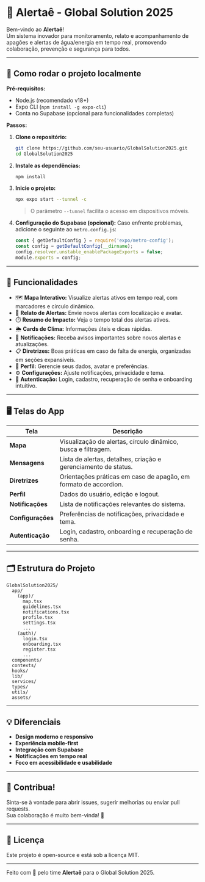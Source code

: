 # 🌊 Alertaê - Global Solution 2025

Bem-vindo ao **Alertaê**!  
Um sistema inovador para monitoramento, relato e acompanhamento de apagões e alertas de água/energia em tempo real, promovendo colaboração, prevenção e segurança para todos.

---

## 🚀 Como rodar o projeto localmente

**Pré-requisitos:**
- Node.js (recomendado v18+)
- Expo CLI (`npm install -g expo-cli`)
- Conta no Supabase (opcional para funcionalidades completas)

**Passos:**

1. **Clone o repositório:**
   ```bash
   git clone https://github.com/seu-usuario/GlobalSolution2025.git
   cd GlobalSolution2025
   ```

2. **Instale as dependências:**
   ```bash
   npm install
   ```

3. **Inicie o projeto:**
   ```bash
   npx expo start --tunnel -c
   ```
   > O parâmetro `--tunnel` facilita o acesso em dispositivos móveis.

4. **Configuração do Supabase (opcional):**
   Caso enfrente problemas, adicione o seguinte ao `metro.config.js`:
   ```js
   const { getDefaultConfig } = require('expo/metro-config');
   const config = getDefaultConfig(__dirname);
   config.resolver.unstable_enablePackageExports = false;
   module.exports = config;
   ```

---

## 📱 Funcionalidades

- 🗺️ **Mapa Interativo:** Visualize alertas ativos em tempo real, com marcadores e círculo dinâmico.
- 📢 **Relato de Alertas:** Envie novos alertas com localização e avatar.
- ⏱️ **Resumo de Impacto:** Veja o tempo total dos alertas ativos.
- 🌦️ **Cards de Clima:** Informações úteis e dicas rápidas.
- 🔔 **Notificações:** Receba avisos importantes sobre novos alertas e atualizações.
- 📋 **Diretrizes:** Boas práticas em caso de falta de energia, organizadas em seções expansíveis.
- 👤 **Perfil:** Gerencie seus dados, avatar e preferências.
- ⚙️ **Configurações:** Ajuste notificações, privacidade e tema.
- 🔐 **Autenticação:** Login, cadastro, recuperação de senha e onboarding intuitivo.

---

## 🖥️ Telas do App

| Tela                | Descrição                                                                 |
|---------------------|---------------------------------------------------------------------------|
| **Mapa**            | Visualização de alertas, círculo dinâmico, busca e filtragem.             |
| **Mensagens**       | Lista de alertas, detalhes, criação e gerenciamento de status.            |
| **Diretrizes**      | Orientações práticas em caso de apagão, em formato de accordion.           |
| **Perfil**          | Dados do usuário, edição e logout.                                        |
| **Notificações**    | Lista de notificações relevantes do sistema.                              |
| **Configurações**   | Preferências de notificações, privacidade e tema.                         |
| **Autenticação**    | Login, cadastro, onboarding e recuperação de senha.                       |

---

## 🗂️ Estrutura do Projeto

```
GlobalSolution2025/
  app/
    (app)/
      map.tsx
      guidelines.tsx
      notifications.tsx
      profile.tsx
      settings.tsx
      ...
    (auth)/
      login.tsx
      onboarding.tsx
      register.tsx
      ...
  components/
  contexts/
  hooks/
  lib/
  services/
  types/
  utils/
  assets/
```

---

## 💡 Diferenciais

- **Design moderno e responsivo**
- **Experiência mobile-first**
- **Integração com Supabase**
- **Notificações em tempo real**
- **Foco em acessibilidade e usabilidade**

---

## 👥 Contribua!

Sinta-se à vontade para abrir issues, sugerir melhorias ou enviar pull requests.  
Sua colaboração é muito bem-vinda! 🚀

---

## 📝 Licença

Este projeto é open-source e está sob a licença MIT.

---

Feito com 💙 pelo time **Alertaê** para o Global Solution 2025.
